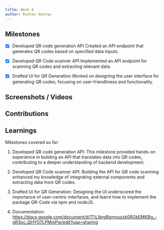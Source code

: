 ```yaml
---
title: Week 6
author: Roshan George
---
```


## Milestones
- [x] Developed QR code generation API
   Created an API endpoint that generates QR codes based on specified data inputs.
   
- [x] Developed QR Code scanner API
   Implemented an API endpoint for scanning QR codes and extracting relevant data.
   
- [x] Drafted UI for QR Generation
   Worked on designing the user interface for generating QR codes, focusing on user-friendliness and functionality.

## Screenshots / Videos

## Contributions

## Learnings
Milestones covered so far:
1. Developed QR code generation API: This milestone provided hands-on experience in building an API that translates data into QR codes, contributing to a deeper understanding of backend development.
   
2. Developed QR Code scanner API: Building the API for QR code scanning enhanced my knowledge of integrating external components and extracting data from QR codes.
   
3. Drafted UI for QR Generation: Designing the UI underscored the importance of user-centric interfaces, and learnt how to implement the package QR-Code via npm and nodeJS.
   
4. Documentation: https://docs.google.com/document/d/1TjLIbrgBgmvuzxk0RGkEMKBg_-gR3oc_QHYG7LPMmPw/edit?usp=sharing